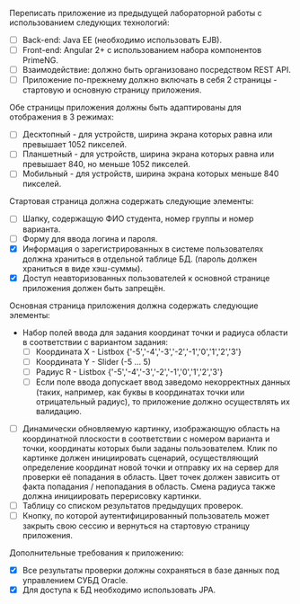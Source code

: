 Переписать приложение из предыдущей лабораторной работы с использованием следующих технологий:
- [ ] Back-end: Java EE (необходимо использовать EJB).
- [ ] Front-end: Angular 2+ с использованием набора компонентов PrimeNG.
- [ ] Взаимодействие: должно быть организовано посредством REST API.
- [ ] Приложение по-прежнему должно включать в себя 2 страницы - стартовую и основную страницу приложения. 

Обе страницы приложения должны быть адаптированы для отображения в 3 режимах:
- [ ] Десктопный - для устройств, ширина экрана которых равна или превышает 1052 пикселей.
- [ ] Планшетный - для устройств, ширина экрана которых равна или превышает 840, но меньше 1052 пикселей.
- [ ]  Мобильный - для устройств, ширина экрана которых меньше 840 пикселей.

Стартовая страница должна содержать следующие элементы:
- [ ] Шапку, содержащую ФИО студента, номер группы и номер варианта.
- [ ] Форму для ввода логина и пароля. 
- [x] Информация о зарегистрированных в системе пользователях должна храниться в отдельной таблице БД. 
  (пароль должен храниться в виде хэш-суммы). 
- [x] Доступ неавторизованных пользователей к основной странице приложения должен быть запрещён.

Основная страница приложения должна содержать следующие элементы:
- Набор полей ввода для задания координат точки и радиуса области в соответствии с вариантом задания: 
    - [ ] Координата X - Listbox {'-5','-4','-3','-2','-1','0','1','2','3'}
    - [ ] Координата Y - Slider  (-5 ... 5)
    - [ ] Радиус R - Listbox {'-5','-4','-3','-2','-1','0','1','2','3'}
    - [ ] Если поле ввода допускает ввод заведомо некорректных данных (таких, например, 
         как буквы в координатах точки или отрицательный радиус), то приложение должно осуществлять их валидацию.
- [ ] Динамически обновляемую картинку, изображающую область на координатной плоскости в соответствии с номером варианта 
     и точки, координаты которых были заданы пользователем. Клик по картинке должен инициировать сценарий, осуществляющий 
     определение координат новой точки и отправку их на сервер для проверки её попадания в область. Цвет точек должен 
     зависить от факта попадания / непопадания в область. Смена радиуса также должна инициировать перерисовку картинки.
- [ ] Таблицу со списком результатов предыдущих проверок.
- [ ] Кнопку, по которой аутентифицированный пользователь может закрыть свою сессию
     и вернуться на стартовую страницу приложения.

Дополнительные требования к приложению:
- [x] Все результаты проверки должны сохраняться в базе данных под управлением СУБД Oracle.
- [x] Для доступа к БД необходимо использовать JPA.